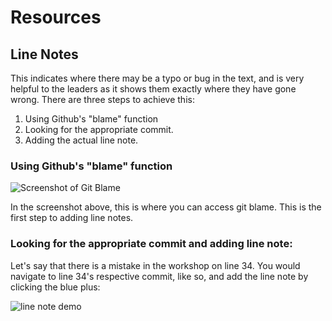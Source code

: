 # Resources

## Line Notes

This indicates where there may be a typo or bug in the text, and is very helpful to the leaders as it shows them exactly where they have gone wrong.  There are three steps to achieve this:

1. Using Github's "blame" function
2. Looking for the appropriate commit.
3. Adding the actual line note.

### Using Github's "blame" function

![Screenshot of Git Blame](/blame.png)

In the screenshot above, this is where you can access git blame.  This is the first step to adding line notes.

### Looking for the appropriate commit and adding line note:

Let's say that there is a mistake in the workshop on line 34.  You would navigate to line 34's respective commit, like so, and add the line note by clicking the blue plus:

![line note demo](/linenote-demo.gif)
